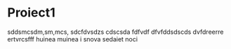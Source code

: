# Proiect1
sddsmcsdm,sm,mcs,
sdcfdvsdzs
cdscsda
fdfvdf
dfvfddsdscds
dvfdreerre
ertvrcsfff
huinea
muinea
i snova
sedaiet
noci
